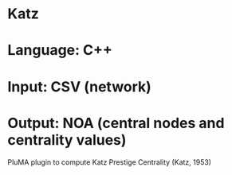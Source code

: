 # Katz
# Language: C++
# Input: CSV (network)
# Output: NOA (central nodes and centrality values)
PluMA plugin to compute Katz Prestige Centrality (Katz, 1953)

